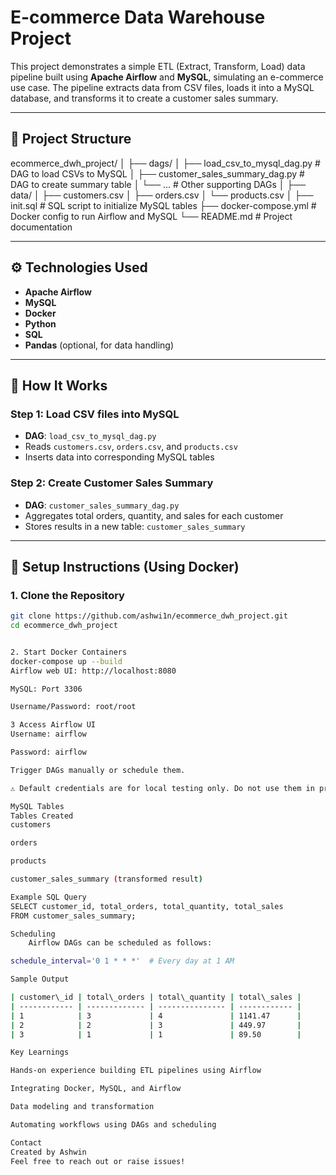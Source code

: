 # E-commerce Data Warehouse Project

This project demonstrates a simple ETL (Extract, Transform, Load) data pipeline built using **Apache Airflow** and **MySQL**, simulating an e-commerce use case. The pipeline extracts data from CSV files, loads it into a MySQL database, and transforms it to create a customer sales summary.

---

## 📁 Project Structure

ecommerce_dwh_project/
│
├── dags/
│ ├── load_csv_to_mysql_dag.py # DAG to load CSVs to MySQL
│ ├── customer_sales_summary_dag.py # DAG to create summary table
│ └── ... # Other supporting DAGs
│
├── data/
│ ├── customers.csv
│ ├── orders.csv
│ └── products.csv
│
├── init.sql # SQL script to initialize MySQL tables
├── docker-compose.yml # Docker config to run Airflow and MySQL
└── README.md # Project documentation


---

## ⚙️ Technologies Used

- **Apache Airflow**
- **MySQL**
- **Docker**
- **Python**
- **SQL**
- **Pandas** (optional, for data handling)

---

## 🚀 How It Works

### Step 1: Load CSV files into MySQL

- **DAG**: `load_csv_to_mysql_dag.py`
- Reads `customers.csv`, `orders.csv`, and `products.csv`
- Inserts data into corresponding MySQL tables

### Step 2: Create Customer Sales Summary

- **DAG**: `customer_sales_summary_dag.py`
- Aggregates total orders, quantity, and sales for each customer
- Stores results in a new table: `customer_sales_summary`

---

## 🐳 Setup Instructions (Using Docker)

### 1. Clone the Repository

```bash
git clone https://github.com/ashwi1n/ecommerce_dwh_project.git
cd ecommerce_dwh_project


2. Start Docker Containers
docker-compose up --build
Airflow web UI: http://localhost:8080

MySQL: Port 3306

Username/Password: root/root

3 Access Airflow UI
Username: airflow

Password: airflow

Trigger DAGs manually or schedule them.

⚠️ Default credentials are for local testing only. Do not use them in production.

MySQL Tables
Tables Created
customers

orders

products

customer_sales_summary (transformed result)

Example SQL Query
SELECT customer_id, total_orders, total_quantity, total_sales
FROM customer_sales_summary;

Scheduling
    Airflow DAGs can be scheduled as follows:

schedule_interval='0 1 * * *'  # Every day at 1 AM

Sample Output

| customer\_id | total\_orders | total\_quantity | total\_sales |
| ------------ | ------------- | --------------- | ------------ |
| 1            | 3             | 4               | 1141.47      |
| 2            | 2             | 3               | 449.97       |
| 3            | 1             | 1               | 89.50        |

Key Learnings

Hands-on experience building ETL pipelines using Airflow

Integrating Docker, MySQL, and Airflow

Data modeling and transformation

Automating workflows using DAGs and scheduling

Contact
Created by Ashwin
Feel free to reach out or raise issues!
